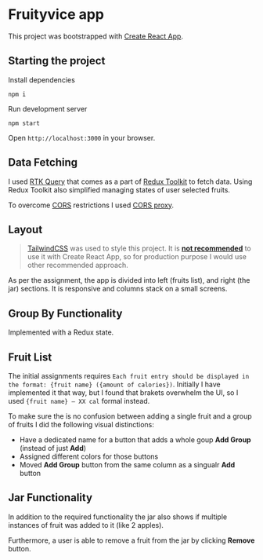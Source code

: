 # Fruityvice app

This project was bootstrapped with [Create React App](https://github.com/facebook/create-react-app).

##

## Starting the project

Install dependencies

```
npm i
```

Run development server

```
npm start
```

Open `http://localhost:3000` in your browser.

## Data Fetching

I used [RTK Query](https://redux-toolkit.js.org/rtk-query/overview) that comes as a part of [Redux Toolkit](https://redux-toolkit.js.org) to fetch data. Using Redux Toolkit also simplified managing states of user selected fruits.

To overcome [CORS](https://developer.mozilla.org/en-US/docs/Web/HTTP/CORS) restrictions I used [CORS proxy](https://corsproxy.io).

## Layout

> [TailwindCSS](https://tailwindcss.com) was used to style this project. It is [**not recommended**](https://tailwindcss.com/docs/guides/create-react-app) to use it with Create React App, so for production purpose I would use other recommended approach.

As per the assignment, the app is divided into left (fruits list), and right (the jar) sections. It is responsive and columns stack on a small screens.

## Group By Functionality

Implemented with a Redux state.

## Fruit List

The initial assignments requires `Each fruit entry should be displayed in the format: {fruit name} ({amount of calories})`. Initially I have implemented it that way, but I found that brakets overwhelm the UI, so I used `{fruit name} – XX cal` formal instead.

To make sure the is no confusion between adding a single fruit and a group of fruits I did the following visual distinctions:

- Have a dedicated name for a button that adds a whole goup **Add Group** (instead of just **Add**)
- Assigned different colors for those buttons
- Moved **Add Group** button from the same column as a singualr **Add** button

## Jar Functionality

In addition to the required functionality the jar also shows if multiple instances of fruit was added to it (like 2 apples).

Furthermore, a user is able to remove a fruit from the jar by clicking **Remove** button.
